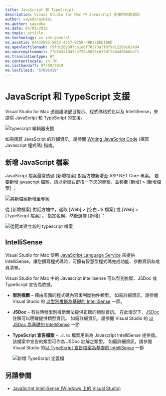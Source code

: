 ```yaml
---
title: JavaScript 和 TypeScript
description: Visual Studio for Mac 中 Javascript 支援的相關資訊
author: sayedihashimi
ms.author: sayedha
ms.date: 05/03/2018
ms.topic: article
ms.technology: vs-ide-general
ms.assetid: 61432695-5B12-4257-B250-48D37EED106D
ms.openlocfilehash: f5fdc28930fca1e6f70373a3f079d12208c824d4
ms.sourcegitcommit: 7fbfb2a1d43ce72545096c635df2b04496b0be71
ms.translationtype: HT
ms.contentlocale: zh-TW
ms.lasthandoff: 07/09/2019
ms.locfileid: "67691418"
---
```

# <a name="javascript-and-typescript-support"></a>JavaScript 和 TypeScript 支援

Visual Studio for Mac 透過語法醒目提示、程式碼格式化以及 IntelliSense，來提供 JavaScript 和 TypeScript 的支援。

![typescript 編輯器支援](https://msdnshared.blob.core.windows.net/media/2018/03/TypeScript-editor.gif)

如需撰寫 JavaScript 的詳細資訊，請參閱 [Writing JavaScript Code](/scripting/javascript/writing-javascript-code) (撰寫 Javascript 程式碼) 指南。

## <a name="adding-a-javascript-file"></a>新增 JavaScript 檔案

JavaScript 檔案最常透過 [新增檔案]  對話方塊新增至 ASP.NET Core 專案。 若要新增 javascript 檔案，請以滑鼠右鍵按一下您的專案，並移至 [新增] > [新增檔案]  ：

![將新檔案新增至專案](media/javascript-image1.png)

從 [新增檔案]  對話方塊中，選取 [Web] > [空白 JS 檔案]  或 [Web] > [TypeScript 檔案]  。 指定名稱，然後選擇 [新增]  ：

![從範本建立新的 typescript 檔案](media/javascript-image2.png)

## <a name="intellisense"></a>IntelliSense

Visual Studio for Mac 使用 [JavaScript Language Service](/visualstudio/ide/javascript-intellisense) 來提供 IntelliSense，讓您撰寫程式碼時，可擁有智慧型程式碼完成功能、參數資訊和成員清單。

Visual Studio for Mac 中的 Javascript intellisense 可以型別推斷、JSDoc 或 TypeScript 宣告為依據。

- **型別推斷** – 藉由周圍的程式碼內容來判斷物件類型。 如需詳細資訊，請參閱 Visual Studio 的 [以型別推斷為基礎的 IntelliSense](/visualstudio/ide/javascript-intellisense#intellisense-based-on-type-inference) 一節。
- **JSDoc** – 有些時候型別推斷無法提供正確的類型資訊。 在此情況下，[JSDoc](https://jsdoc.app/about-getting-started.html) 註解可以明確提供類型資訊。 如需詳細資訊，請參閱 Visual Studio 的 [以 JSDoc 為基礎的 IntelliSense](/visualstudio/ide/javascript-intellisense#intellisense-based-on-jsdoc) 一節
- **TypeScript 宣告檔案** – `.d.ts` 檔案用來為 Javascript IntelliSense 提供值。 該檔案中宣告的類型可作為 JSDoc 註解之類型。 如需詳細資訊，請參閱 Visual Studio 的[以 TypeScript 宣告檔案為基礎的 IntelliSense](/visualstudio/ide/javascript-intellisense#intellisense-based-on-typescript-declaration-files) 一節

    ![新增 TypeScript 定義檔](media/javascript-image3.png)

## <a name="see-also"></a>另請參閱

- [JavaScript IntelliSense (Windows 上的 Visual Studio)](/visualstudio/ide/javascript-intellisense)
